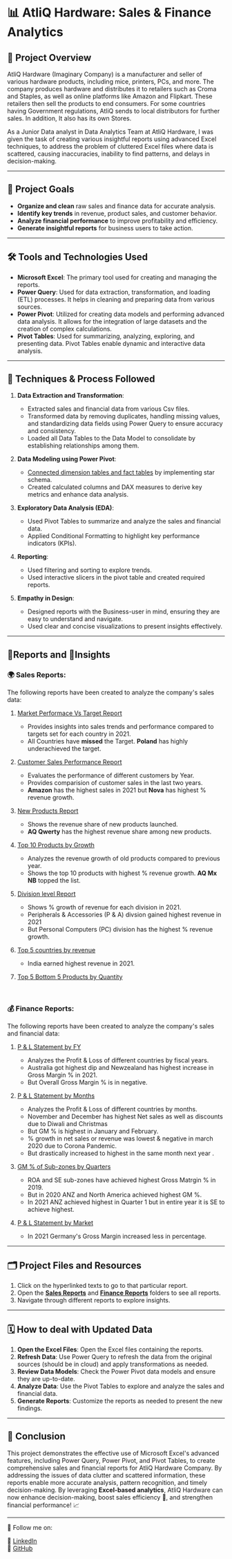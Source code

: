 # 📊 AtliQ Hardware: Sales & Finance Analytics

## 🏢 Project Overview 

AtliQ Hardware (Imaginary Company) is a manufacturer and seller of various hardware products, including mice, printers, PCs, and more. The company produces hardware and distributes it to retailers such as Croma and Staples, as well as online platforms like Amazon and Flipkart. These retailers then sell the products to end consumers. For some countries having Government regulations, AtliQ sends to local distributors for further sales. In addition, It also has its own Stores.

As a Junior Data analyst in Data Analytics Team at AtliQ Hardware, I was given the task of creating various insightful reports using advanced Excel techniques, to address the problem of cluttered Excel files where data is scattered, causing inaccuracies, inability to find patterns, and delays in decision-making.

---

## 🎯 Project Goals  
- **Organize and clean** raw sales and finance data for accurate analysis.  
- **Identify key trends** in revenue, product sales, and customer behavior.  
- **Analyze financial performance** to improve profitability and efficiency.  
- **Generate insightful reports** for business users to take action.  

---

## 🛠️ Tools and Technologies Used

- **Microsoft Excel**: The primary tool used for creating and managing the reports.
- **Power Query**: Used for data extraction, transformation, and loading (ETL) processes. It helps in cleaning and preparing data from various sources.
- **Power Pivot**: Utilized for creating data models and performing advanced data analysis. It allows for the integration of large datasets and the creation of complex calculations.
- **Pivot Tables**: Used for summarizing, analyzing, exploring, and presenting data. Pivot Tables enable dynamic and interactive data analysis.

---

## 🔬 Techniques & Process Followed

1. **Data Extraction and Transformation**:
   - Extracted sales and financial data from various Csv files.
   - Transformed data by removing duplicates, handling missing values, and standardizing data fields using Power Query to ensure accuracy and consistency.
   - Loaded all Data Tables to the Data Model to consolidate by establishing relationships among them. 

2. **Data Modeling using Power Pivot**:
   - [Connected dimension tables and fact tables](https://github.com/SaranEranki/Sales-Finance-Analytics-Codebasics-Excel/blob/main/Data%20Model.png) by implementing star schema.
   - Created calculated columns and DAX measures to derive key metrics and enhance data analysis.

3. **Exploratory Data Analysis (EDA)**:
   - Used Pivot Tables to summarize and analyze the sales and financial data.
   - Applied Conditional Formatting to highlight key performance indicators (KPIs).

4. **Reporting**:
   - Used filtering and sorting to explore trends.
   - Used interactive slicers in the pivot table and created required reports.

5. **Empathy in Design**:
   - Designed reports with the Business-user in mind, ensuring they are easy to understand and navigate.
   - Used clear and concise visualizations to present insights effectively.

---

## 📑Reports and 🔎Insights

### 🌍 Sales Reports:  

The following reports have been created to analyze the company's sales data:

1. [Market Performace Vs Target Report](https://github.com/SaranEranki/Sales-Finance-Analytics-Codebasics-Excel/blob/main/Sales%20Reports/Market%20Performance%20vs%20Target.pdf)
   - Provides insights into sales trends and performance compared to targets set for each country in 2021.
   - All Countries have **missed** the Target. **Poland** has highly underachieved the target.

2. [Customer Sales Performance Report](https://github.com/SaranEranki/Sales-Finance-Analytics-Codebasics-Excel/blob/main/Sales%20Reports/customer%20sales%20performance.pdf)
   - Evaluates the performance of different customers by Year.
   - Provides comparision of customer sales in the last two years.
   - **Amazon** has the highest sales in 2021 but **Nova** has highest % revenue growth. 

3. [New Products Report](https://github.com/SaranEranki/Sales-Finance-Analytics-Codebasics-Excel/blob/main/Sales%20Reports/new%20products.pdf)
   - Shows the revenue share of new products launched.
   - **AQ Qwerty** has the highest revenue share among new products.

4. [Top 10 Products by Growth](https://github.com/SaranEranki/Sales-Finance-Analytics-Codebasics-Excel/blob/main/Sales%20Reports/top%2010%20products%20by%20growth.pdf)
   - Analyzes the revenue growth of old products compared to previous year.
   - Shows the top 10 products with highest % revenue growth. **AQ Mx NB** topped the list.

5. [Division level Report](https://github.com/SaranEranki/Sales-Finance-Analytics-Codebasics-Excel/blob/main/Sales%20Reports/division%20level.pdf)
   - Shows % growth of revenue for each division in 2021.
   - Peripherals & Accessories (P & A) divsion gained highest revenue in 2021
   - But Personal Computers (PC) division has the highest % revenue growth.

6. [Top 5 countries by revenue](https://github.com/SaranEranki/Sales-Finance-Analytics-Codebasics-Excel/blob/main/Sales%20Reports/top5%20countries%20by%20sales.pdf)
   - India earned highest revenue in 2021.

7. [Top 5 Bottom 5 Products by Quantity](https://github.com/SaranEranki/Sales-Finance-Analytics-Codebasics-Excel/blob/main/Sales%20Reports/Top%205%20bottom%205%20by%20Qty.pdf)

   
<br>

### 💰 Finance Reports:  

The following reports have been created to analyze the company's sales and financial data:

1. [P & L Statement by FY](https://github.com/SaranEranki/Sales-Finance-Analytics-Codebasics-Excel/blob/main/Finance%20Reports/P%20%26%20L%20by%20FY.pdf)
   - Analyzes the Profit & Loss of different countries by fiscal years.
   - Australia got highest dip and Newzealand has highest increase in Gross Margin % in 2021.
   - But Overall Gross Margin % is in negative.

2. [P & L Statement by Months](https://github.com/SaranEranki/Sales-Finance-Analytics-Codebasics-Excel/blob/main/Finance%20Reports/P%20%26%20L%20by%20months.pdf)
   - Analyzes the Profit & Loss of different countries by months.
   - November and December has highest Net sales as well as discounts due to Diwali and Christmas
   - But GM % is highest in January and February.
   - % growth in net sales or revenue was lowest & negative in march 2020 due to Corona Pandemic.
   - But drastically increased to highest in the same month next year .

3. [GM % of Sub-zones by Quarters](https://github.com/SaranEranki/Sales-Finance-Analytics-Codebasics-Excel/blob/main/Finance%20Reports/GM%20%25%20of%20sub_zone%20by%20Quarter.pdf)
   - ROA and SE sub-zones have achieved highest Gross Matrgin % in 2019.
   - But in 2020  ANZ and North America achieved highest GM %.
   - In 2021 ANZ achieved highest in Quarter 1 but in entire year it is SE to achieve highest.

4. [P & L Statement by Market](https://github.com/SaranEranki/Sales-Finance-Analytics-Codebasics-Excel/blob/main/Finance%20Reports/P%20%26%20L%20by%20Market.pdf)
   - In 2021 Germany's Gross Margin increased less in percentage.

---

## 🗂️ Project Files and Resources 

1. Click on the hyperlinked texts to go to that particular report.
2. Open the [**Sales Reports**](https://github.com/SaranEranki/Sales-Finance-Analytics-Codebasics-Excel/tree/main/Sales%20Reports) and [**Finance Reports**](https://github.com/SaranEranki/Sales-Finance-Analytics-Codebasics-Excel/tree/main/Finance%20Reports) folders to see all reports.
3. Navigate through different reports to explore insights.

---

## 🗓️ How to deal with Updated Data

1. **Open the Excel Files**: Open the Excel files containing the reports.
2. **Refresh Data**: Use Power Query to refresh the data from the original sources (should be in cloud) and apply transformations as needed.
3. **Review Data Models**: Check the Power Pivot data models and ensure they are up-to-date.
4. **Analyze Data**: Use the Pivot Tables to explore and analyze the sales and financial data.
5. **Generate Reports**: Customize the reports as needed to present the new findings.

---

## 📌 Conclusion

This project demonstrates the effective use of Microsoft Excel's advanced features, including Power Query, Power Pivot, and Pivot Tables, to create comprehensive sales and financial reports for AtliQ Hardware Company. By addressing the issues of data clutter and scattered information, these reports enable more accurate analysis, pattern recognition, and timely decision-making. By leveraging **Excel-based analytics**, AtliQ Hardware can now enhance decision-making, boost sales efficiency 🚀, and strengthen financial performance! 📈

---


🚀 Follow me on:   

🔗 [LinkedIn](https://www.linkedin.com/in/guru-dayal-saran-eranki/)   
🐙 [GitHub](https://github.com/SaranEranki)

